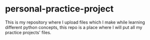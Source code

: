 # personal-practice-project
This is my repository where I upload files which I make while learning different python concepts, this repo is a place where I will put all my practice projects' files. 
